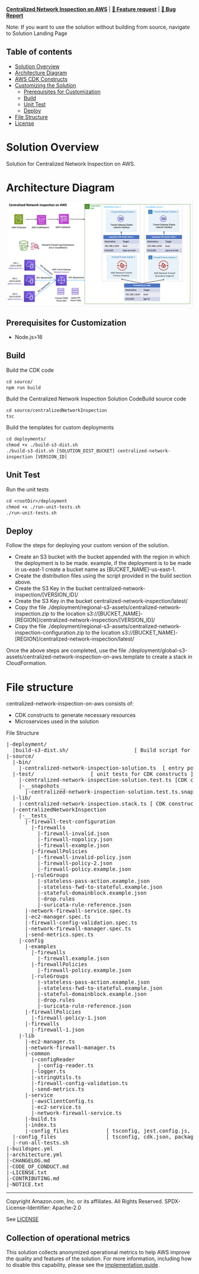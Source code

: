 **[Centralized Network Inspection on AWS](https://aws.amazon.com/solutions/implementations/centralized-network-inspection-on-aws)** | **[🚧 Feature request](https://github.com/aws-solutions/centralized-network-inspection-on-aws/issues/new?assignees=&labels=feature-request%2C+enhancement&template=feature_request.md&title=)** | **[🐛 Bug Report](https://github.com/aws-solutions/centralized-network-inspection-on-aws/issues/new?assignees=&labels=bug%2C+triage&template=bug_report.md&title=)**

Note: If you want to use the solution without building from source, navigate to Solution Landing Page

## Table of contents

- [Solution Overview](#solution-overview)
- [Architecture Diagram](#architecture-diagram)
- [AWS CDK Constructs](#aws-solutions-constructs)
- [Customizing the Solution](#customizing-the-solution)
  - [Prerequisites for Customization](#prerequisites-for-customization)
  - [Build](#build)
  - [Unit Test](#unit-test)
  - [Deploy](#deploy)
- [File Structure](#file-structure)
- [License](#license)

<a name="solution-overview"></a>

# Solution Overview

Solution for Centralized Network Inspection on AWS.

<a name="architecture-diagram"></a>

# Architecture Diagram

![Architecture Diagram](./source/architecture.png)

<a name="prerequisites-for-customization"></a>

## Prerequisites for Customization

* Node.js>16

<a name="build"></a>

## Build

Build the CDK code

```
cd source/
npm run build
```

Build the Centralized Network Inspection Solution CodeBuild source code

```
cd source/centralizedNetworkInspection
tsc 
```

Build the templates for custom deployments

```
cd deployments/
chmod +x ./build-s3-dist.sh
./build-s3-dist.sh [SOLUTION_DIST_BUCKET] centralized-network-inspection [VERSION_ID]
```

<a name="unit-test"></a>

## Unit Test

Run the unit tests

```
cd <rootDir>/deployment
chmod +x ./run-unit-tests.sh
./run-unit-tests.sh
```

<a name="deploy"></a>

## Deploy

Follow the steps for deploying your custom version of the solution.
- Create an S3 bucket with the bucket appended with the region in which the deployment is to be made. example, if the deployment is to be made in us-east-1 create a bucket name as [BUCKET_NAME]-us-east-1.
- Create the distribution files using the script provided in the build section above.
- Create the S3 Key in the bucket centralized-network-inspection/[VERSION_ID]/
- Create the S3 Key in the bucket centralized-network-inspection/latest/
- Copy the file ./deployment/regional-s3-assets/centralized-network-inspection.zip to the location s3://[BUCKET_NAME]-[REGION]/centralized-network-inspection/[VERSION_ID]/
- Copy the file ./deployment/regional-s3-assets/centralized-network-inspection-configuration.zip to the location s3://[BUCKET_NAME]-[REGION]/centralized-network-inspection/latest/

Once the above steps are completed, use the file ./deployment/global-s3-assets/centralized-network-inspection-on-aws.template to create a stack in CloudFormation.

<a name="file-structure"></a>

# File structure

centralized-network-inspection-on-aws consists of:

- CDK constructs to generate necessary resources
- Microservices used in the solution

File Structure

<pre>
|-deployment/
  |build-s3-dist.sh/                     [ Build script for create the distribution for the solution.]
|-source/
  |-bin/
    |-centralized-network-inspection-solution.ts  [ entry point for CDK app ]
  |-test/                  [ unit tests for CDK constructs ]
    |-centralized-network-inspection-solution.test.ts [CDK construct for the solution.]
    |-__snapshots__
      |-centralized-network-inspection-solution.test.ts.snap [CDK construct template snapshot of unit testing.]
  |-lib/
    |-centralized-network-inspection.stack.ts [ CDK construct for the solution. ]
  |-centralizedNetworkInspection
    |-__tests__
      |-firewall-test-configuration
        |-firewalls
          |-firewall-invalid.json
          |-firewall-nopolicy.json
          |-firewall-example.json
        |-firewallPolicies
          |-firewall-invalid-policy.json
          |-firewall-policy-2.json
          |-firewall-policy.example.json
        |-ruleGroups
          |-stateless-pass-action.example.json
          |-stateless-fwd-to-stateful.example.json
          |-stateful-domainblock.example.json
          |-drop.rules
          |-suricata-rule-reference.json
      |-network-firewall-service.spec.ts
      |-ec2-manager.spec.ts
      |-firewall-config-validation.spec.ts
      |-network-firewall-manager.spec.ts
      |-send-metrics.spec.ts
    |-config
      |-examples
        |-firewalls
          |-firewall.example.json
        |-firewallPolicies
          |-firewall-policy.example.json
        |-ruleGroups
          |-stateless-pass-action.example.json
          |-stateless-fwd-to-stateful.example.json
          |-stateful-domainblock.example.json
          |-drop.rules
          |-suricata-rule-reference.json
      |-firewallPolicies
        |-firewall-policy-1.json
      |-firewalls
        |-firewall-1.json
    |-lib
      |-ec2-manager.ts
      |-network-firewall-manager.ts
      |-common
        |-configReader
          |-config-reader.ts
        |-logger.ts
        |-stringUtils.ts
        |-firewall-config-validation.ts
        |-send-metrics.ts
      |-service
        |-awsClientConfig.ts
        |-ec2-service.ts
        |-network-firewall-service.ts
      |-build.ts
      |-index.ts
      |-config_files            [ tsconfig, jest.config.js, package.json etc. ]
  |-config_files                [ tsconfig, cdk.json, package.json etc. ]
  |-run-all-tests.sh
|-buildspec.yml
|-architecture.yml
|-CHANGELOG.md
|-CODE_OF_CONDUCT.md
|-LICENSE.txt
|-CONTRIBUTING.md
|-NOTICE.txt
</pre>

<a name="license"></a>
***

Copyright Amazon.com, Inc. or its affiliates. All Rights Reserved.
SPDX-License-Identifier: Apache-2.0

See [LICENSE](https://github.com/aws-solutions/centralized-network-inspection-on-aws/blob/master/LICENSE.txt)

## Collection of operational metrics

This solution collects anonymized operational metrics to help AWS improve the quality and features of the solution. For more information, including how to disable this capability, please see the [implementation guide](https://docs.aws.amazon.com/solutions/latest/centralized-network-inspection-on-aws/reference.html).
